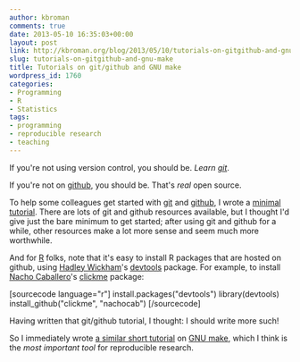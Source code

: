 ```yaml
---
author: kbroman
comments: true
date: 2013-05-10 16:35:03+00:00
layout: post
link: http://kbroman.org/blog/2013/05/10/tutorials-on-gitgithub-and-gnu-make/
slug: tutorials-on-gitgithub-and-gnu-make
title: Tutorials on git/github and GNU make
wordpress_id: 1760
categories:
- Programming
- R
- Statistics
tags:
- programming
- reproducible research
- teaching
---
```


If you're not using version control, you should be.  _Learn [git](http://git-scm.com)_.

If you're not on [github](http://github.com), you should be.  That's _real_ open source.

To help some colleagues get started with [git](http://git-scm.com) and [github](http://github.com), I wrote a [minimal tutorial](http://kbroman.github.io/github_tutorial). There are lots of git and github resources available, but I thought I'd give just the bare minimum to get started; after using git and github for a while, other resources make a lot more sense and seem much more worthwhile.

And for [R](http://r-project.org) folks, note that it's easy to install R packages that are hosted on github, using [Hadley Wickham](http://had.co.nz)'s [devtools](https://github.com/hadley/devtools) package.  For example, to install [Nacho Caballero](https://github.com/nachocab)'s [clickme](https://github.com/nachocab/clickme) package:

[sourcecode language="r"]
install.packages("devtools")
library(devtools)
install_github("clickme", "nachocab")
[/sourcecode]

Having written that git/github tutorial, I thought: I should write more such!

So I immediately wrote [a similar short tutorial](http://kbroman.github.io/minimal_make) on [GNU make](http://www.gnu.org/software/make), which I think is the _most important tool_ for reproducible research.
